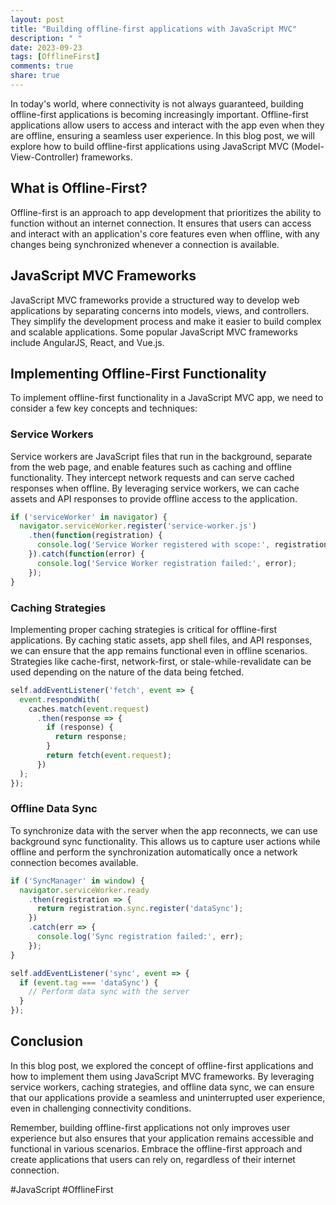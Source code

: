 ```yaml
---
layout: post
title: "Building offline-first applications with JavaScript MVC"
description: " "
date: 2023-09-23
tags: [OfflineFirst]
comments: true
share: true
---
```


In today's world, where connectivity is not always guaranteed, building offline-first applications is becoming increasingly important. Offline-first applications allow users to access and interact with the app even when they are offline, ensuring a seamless user experience. In this blog post, we will explore how to build offline-first applications using JavaScript MVC (Model-View-Controller) frameworks.

## What is Offline-First?

Offline-first is an approach to app development that prioritizes the ability to function without an internet connection. It ensures that users can access and interact with an application's core features even when offline, with any changes being synchronized whenever a connection is available.

## JavaScript MVC Frameworks

JavaScript MVC frameworks provide a structured way to develop web applications by separating concerns into models, views, and controllers. They simplify the development process and make it easier to build complex and scalable applications. Some popular JavaScript MVC frameworks include AngularJS, React, and Vue.js.

## Implementing Offline-First Functionality

To implement offline-first functionality in a JavaScript MVC app, we need to consider a few key concepts and techniques:

### Service Workers

Service workers are JavaScript files that run in the background, separate from the web page, and enable features such as caching and offline functionality. They intercept network requests and can serve cached responses when offline. By leveraging service workers, we can cache assets and API responses to provide offline access to the application.

```javascript
if ('serviceWorker' in navigator) {
  navigator.serviceWorker.register('service-worker.js')
    .then(function(registration) {
      console.log('Service Worker registered with scope:', registration.scope);
    }).catch(function(error) {
      console.log('Service Worker registration failed:', error);
    });
}
```

### Caching Strategies

Implementing proper caching strategies is critical for offline-first applications. By caching static assets, app shell files, and API responses, we can ensure that the app remains functional even in offline scenarios. Strategies like cache-first, network-first, or stale-while-revalidate can be used depending on the nature of the data being fetched.

```javascript
self.addEventListener('fetch', event => {
  event.respondWith(
    caches.match(event.request)
      .then(response => {
        if (response) {
          return response;
        }
        return fetch(event.request);
      })
  );
});
```

### Offline Data Sync

To synchronize data with the server when the app reconnects, we can use background sync functionality. This allows us to capture user actions while offline and perform the synchronization automatically once a network connection becomes available.

```javascript
if ('SyncManager' in window) {
  navigator.serviceWorker.ready
    .then(registration => {
      return registration.sync.register('dataSync');
    })
    .catch(err => {
      console.log('Sync registration failed:', err);
    });
}

self.addEventListener('sync', event => {
  if (event.tag === 'dataSync') {
    // Perform data sync with the server
  }
});
```

## Conclusion

In this blog post, we explored the concept of offline-first applications and how to implement them using JavaScript MVC frameworks. By leveraging service workers, caching strategies, and offline data sync, we can ensure that our applications provide a seamless and uninterrupted user experience, even in challenging connectivity conditions.

Remember, building offline-first applications not only improves user experience but also ensures that your application remains accessible and functional in various scenarios. Embrace the offline-first approach and create applications that users can rely on, regardless of their internet connection.

\#JavaScript #OfflineFirst